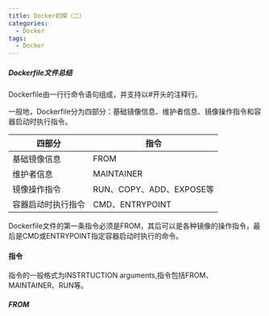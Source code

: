 ```yaml
---
title: Docker初探（二）
categories:
  - Docker
tags:
  - Docker
---
```


##### Dockerfile文件总结

Dockerfile由一行行命令语句组成，并支持以#开头的注释行。


一般地，Dockerfile分为四部分：基础镜像信息、维护者信息、镜像操作指令和容器启动时执行指令。

|四部分|指令|
|---|---|
|基础镜像信息|FROM|
|维护者信息|MAINTAINER|
|镜像操作指令|RUN、COPY、ADD、EXPOSE等|
|容器启动时执行指令|CMD、ENTRYPOINT|

Dockerfile文件的第一条指令必须是FROM，其后可以是各种镜像的操作指令，最后是CMD或ENTRYPOINT指定容器启动时执行的命令。

#### 指令
指令的一般格式为INSTRTUCTION arguments,指令包括FROM、MAINTAINER、RUN等。

##### FROM
